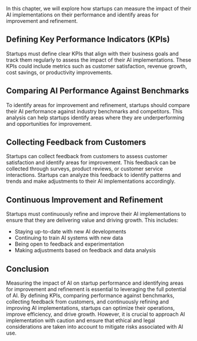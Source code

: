 

In this chapter, we will explore how startups can measure the impact of their AI implementations on their performance and identify areas for improvement and refinement.

Defining Key Performance Indicators (KPIs)
------------------------------------------

Startups must define clear KPIs that align with their business goals and track them regularly to assess the impact of their AI implementations. These KPIs could include metrics such as customer satisfaction, revenue growth, cost savings, or productivity improvements.

Comparing AI Performance Against Benchmarks
-------------------------------------------

To identify areas for improvement and refinement, startups should compare their AI performance against industry benchmarks and competitors. This analysis can help startups identify areas where they are underperforming and opportunities for improvement.

Collecting Feedback from Customers
----------------------------------

Startups can collect feedback from customers to assess customer satisfaction and identify areas for improvement. This feedback can be collected through surveys, product reviews, or customer service interactions. Startups can analyze this feedback to identify patterns and trends and make adjustments to their AI implementations accordingly.

Continuous Improvement and Refinement
-------------------------------------

Startups must continuously refine and improve their AI implementations to ensure that they are delivering value and driving growth. This includes:

* Staying up-to-date with new AI developments
* Continuing to train AI systems with new data
* Being open to feedback and experimentation
* Making adjustments based on feedback and data analysis

Conclusion
----------

Measuring the impact of AI on startup performance and identifying areas for improvement and refinement is essential to leveraging the full potential of AI. By defining KPIs, comparing performance against benchmarks, collecting feedback from customers, and continuously refining and improving AI implementations, startups can optimize their operations, improve efficiency, and drive growth. However, it is crucial to approach AI implementation with caution and ensure that ethical and legal considerations are taken into account to mitigate risks associated with AI use.
